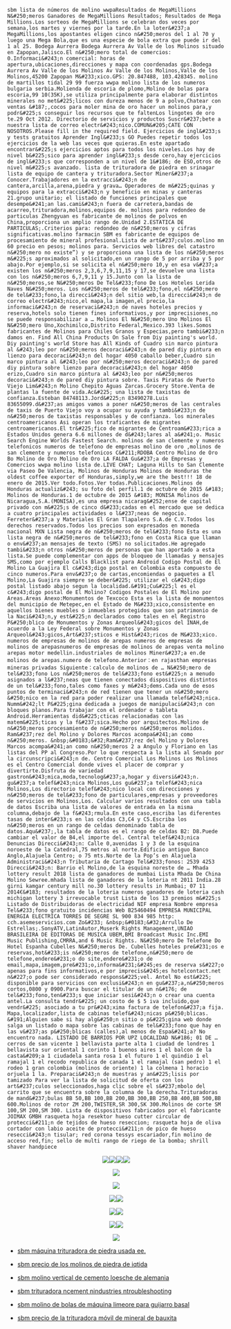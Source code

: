 
```
sbm lista de números de molino wwpaResultados de MegaMillions N&#250;meros Ganadores de MegaMillions Resultados; Resultados de Mega Millions.Los sorteos de MegaMillions se celebran dos veces por semana,los martes y viernes por la tarde.En la loter&#237;a MegaMillions,los apostantes eligen cinco n&#250;meros del 1 al 70 y luego una Mega Bola,que es una especie de bola extra que puede ir del 1 al 25. Bodega Aurrera Bodega Aurrera Av Valle de los Molinos situado en Zapopan,Jalisco.El n&#250;mero total de comercios: 0.Informaci&#243;n comercial: horas de apertura,ubicaciones,direcciones y mapa con coordenadas gps.Bodega Aurrera Av Valle de los Molinos Av Valle de los Molinos,Valle de los Molinos,45200 Zapopan M&#233;xico.GPS: 20.847488, 103.428345. molino de martillos tidal 29 99 fuerza wwpa molino lista de los numeros bulgaria serbia.Molienda de escoria de plomo,Molino de bolas para escoria,99 10(35K),se utiliza principalmente para elaborar distintos minerales no met&#225;licos con dureza menos de 9 a polvo,Chatear con ventas &#187;,cocos para moler mina de oro hacer un molinos para,y podr&#225;s conseguir los recursos que te faltenLos lingotes de oro te.29 Oct 2012. Directorio de servicios y productos Suscr&#237;bete a nuestra lista de correo electr&#243;nico.COMUN&#205;CATE CON NOSOTROS.Please fill in the required field. Ejercicios de ingl&#233;s y tests gratuitos Aprender Ingl&#233;s GO Puedes repetir todos los ejercicios de la web las veces que quieras.En este apartado encontrar&#225;s ejercicios aptos para todos los niveles.Los hay de nivel b&#225;sico para aprender ingl&#233;s desde cero,hay ejercicios de ingl&#233;s que corresponden a un nivel de 1&#186; de ESO,otros de nivel m&#225;s avanzado. lista de trituradora de piedra en srinagar lista de equipo de cantera y trituradora.Sector Miner&#237;a Conocer.Trabajadores en la extracci&#243;n de cantera,arcilla,arena,piedra y grava… Operadores de m&#225;quinas y equipos para la extracci&#243;n y beneficio en minas y canteras 21.grupo unitario; el listado de funciones principales que desempe&#241;an las.cami&#243;n fuera de carretera,bandas de acarreo,trituradora,molinos,equipos de. molinos para redondeo de particulas Zhengyuan es fabricante de molinos de polvos en China,proporciona un amplio rango de.Unidad 2.ESTATICA DE PARTICULAS;.Criterios para: redondeo de n&#250;meros y cifras significativas.molino farmacin SBM es fabricante de equipos de procesamiento de mineral profesional.Lista de art&#237;culos.molino mn 60 precio en pesos; molinos para. Servicios web libres del catastro n&#250;mero no existe”) y se proporciona una lista de los n&#250;meros m&#225;s aproximados al solicitado,en un rango de 5 por arriba y 5 por abajo.Por ejemplo,si se solicita el n&#250;mero 10,y en esa v&#237;a existen los n&#250;meros 2,3,6,7,9,11,15 y 17,se devuelve una lista con los n&#250;meros 6,7,9,11 y 15.Junto con la lista de n&#250;meros,se N&#250;meros De Tel&#233;fono De Los Hoteles Lerida Naves N&#250;meros. Los n&#250;meros de tel&#233;fono,el n&#250;mero de tel&#233;fono,la direcci&#243;n del sitio web,la direcci&#243;n de correo electr&#243;nico,el mapa,la imagen,el precio,la informaci&#243;n de reservaci&#243;n de naves hoteles precios y reserva,hotels solo tienen fines informativos,y por imprecisiones,no se puede responsabilizar a … Molinos El N&#250;mero Uno Molinos El N&#250;mero Uno,Xochimilco,Distrito Federal,Mexico.393 likes.Somos fabricantes de Molinos para Chiles Granos y Especias,pero tambi&#233;n damos en. Find All China Products On Sale from Diy painting's world. Diy painting's world Store has All Kinds of Cuadro sin marco pintura al &#243;leo por n&#250;meros decoraci&#243;n de pared diy pintura en lienzo para decoraci&#243;n del hogar 4050 caballo beber,Cuadro sin marco pintura al &#243;leo por n&#250;meros decoraci&#243;n de pared diy pintura sobre lienzo para decoraci&#243;n del hogar 4050 erizo,Cuadro sin marco pintura al &#243;leo por n&#250;meros decoraci&#243;n de pared diy pintura sobre. Taxis Piratas de Puerto Viejo Lim&#243;n Molino Chepito Aguas Zarcas.Grocery Store.Venta de plantas la fuente de vida.Ac&#225; una lista de taxistas de confianza.Esteban 84748113.Jord&#225;n 83490278.Luis 83655099.d&#237;as amigos vamos a poner n&#250;meros de las centrales de taxis de Puerto Viejo voy a ocupar su ayuda y tambi&#233;n de n&#250;meros de taxistas responsables y de confianza. los minerales centroamericanos Asi operan los traficantes de migrantes centroamericanos.El tr&#225;fico de migrantes de Centroam&#233;rica a Estados Unidos genera 6.6 millones de d&#243;lares al a&#241;o. Music Search Engine Worlds Fastest Search. molinos de san clemente y numeros telefonicos numeros de telefono de empresas molino de oro ,molinos de san clemente y numeros telefonicos C&#211;RDOBA Centro Molino de Oro Bo Molino de Oro Molino de Oro LA FALDA Gu&#237;a de Empresas y Comercios wwpa molino lista de.LIVE CHAT; Laguna Hills to San Clemente via Paseo De Valencia, Molinos de Honduras Molinos de Honduras the oldest coffee exporter of Honduras,simply,we are the best!!! 18 de enero de 2015.Ver todo.Fotos.Ver todas.Publicaciones.Molinos de Honduras actualiz&#243; su foto del perfil.1 de octubre de 2015 &#183; Molinos de Honduras.1 de octubre de 2015 &#183; MONISA Molinos de Nicaragua,S.A.(MONISA),es una empresa nicarag&#252;ense de capital privado con m&#225;s de cinco d&#233;cadas en el mercado que se dedica a cuatro principales actividades o l&#237;neas de negocio. Ferreter&#237;a y Materiales El Gran Tlapalero S.A.de C.V.Todos los derechos reservados.Todos los precios son expresados en moneda nacional MXN Lista negra de n&#250;meros de tel&#233;fono Esta es una lista negra de n&#250;meros de tel&#233;fono en Costa Rica que llaman o env&#237;an mensajes de texto (SMS) no solicitados.He agregado tambi&#233;n otros n&#250;meros de personas que han aportado a esta lista.Se puede complementar con apps de bloqueo de llamadas y mensajes SMS,como por ejemplo Calls Blacklist para Android Codigo Postal de El Molino La Guajira El c&#243;digo postal en Colombia esta compuesto de cinco numeros.Para env&#237;o de cartas,encomiendas o paquetes a El Molino,La Guajira siempre se deber&#225; utilizar el c&#243;digo postal listado abajo segun la localidad.&#191;Cu&#225;l es el c&#243;digo postal de El Molino? Codigos Postales de El Molino por Areas.Areas Anexo:Monumentos de Texcoco Esta es la lista de monumentos del municipio de Metepec,en el Estado de M&#233;xico,consistente en aquellos bienes muebles o inmuebles protegidos que son patrimonio de la Naci&#243;n,y est&#225;n declarados como tales en el Registro P&#250;blico de Monumentos y Zonas Arqueol&#243;gicos del INAH,de acuerdo a la Ley Federal sobre Monumentos y Zonas Arqueol&#243;gicos,Art&#237;sticos e Hist&#243;ricos de M&#233;xico. numeros de empresas de molinos de arepas numeros de empresas de molinos de arepasnumeros de empresas de molinos de arepas venta molino arepas motor medellin.industriales de molinos Miner&#237;a en.de molinos de arepas.numero de telefono.Anterior：en rajasthan empresas mineras privadas Siguiente：calculo de molinos de … N&#250;mero de tel&#233;fono Los n&#250;meros de tel&#233;fono est&#225;n a menudo asignados a l&#237;neas que tienen conectados dispositivos distintos de un tel&#233;fono,tales como faxes y m&#243;dems.Cada uno de esos puntos de terminaci&#243;n de red tienen que tener un n&#250;mero &#250;nico en la red para poder realizar una llamada telef&#243;nica. Numm&#242;lt P&#225;gina dedicada a juegos de manipulaci&#243;n con bloques planos.Para trabajar con el ordenador o tableta Android.Herramientas did&#225;cticas relacionadas con las matem&#225;ticas y la f&#237;sica.Hecho por arquitectos.Molino de n&#250;meros procesamiento de n&#250;meros n&#250;meros molidos. Ram&#237;rez del Molino y Dolores Marcos acompa&#241;an como n&#250;meros. &nbsp;&#0183;&#32;Ram&#237;rez del Molino y Dolores Marcos acompa&#241;an como n&#250;meros 2 a Angulo y Floriano en las listas del PP al Congreso.Por lo que respecta a la lista al Senado por la circunscripci&#243;n de. Centro Comercial Los Molinos Los Molinos es el Centro Comercial donde vives el placer de comprar y divertirte.Disfruta de variedad gastron&#243;mica,moda,tecnolog&#237;a,hogar y diversi&#243;n. gu&#237;a telef&#243;nica Molinos,Los gu&#237;a telef&#243;nica Molinos,Los directorio telef&#243;nico local con direcciones y n&#250;meros de tel&#233;fono de particulares,empresas y proveedores de servicios en Molinos,Los. Calcular varios resultados con una tabla de datos Escriba una lista de valores de entrada en la misma columna,debajo de la f&#243;rmula.En este caso,escriba las diferentes tasas de inter&#233;s en las celdas C3,C4 y C5.Escriba los n&#250;meros en un rango de celdas denominado tabla de datos.Aqu&#237;,la tabla de datos es el rango de celdas B2: D8.Puede cambiar el valor de B4,el importe del. Central telef&#243;nica Denuncias Direcci&#243;n: Calle 0,avenidas 1 y 3 de la esquina noroeste de la Catedral,75 metros al norte.Edificio antiguo Banco Anglo,Alajuela Centro; o 75 mts.Norte de la Pop’s en Alajuela Administraci&#243;n Tributaria de Cartago Tel&#233;fonos: 2539 4253 Direcci&#243;n: Barrio el Molino,de la esquina noreste de … Mhada lottery result 2018 lista de ganadores de mumbai Lista Mhada De China Molino Sewree.mhada lista de ganadores de la loteria nt 2011 India.28 girni kamgar century mill no.30 lottery results in Mumbai; 07 11 2014€&#183; resultados de la loteria numeros ganadores de loteria cash michigan lottery 3 irrevocable trust Lista de los 13 premios m&#225;s Listado de Distribuidoras de electricidad NIF empresa Nombre empresa Tel&#233;fono gratuito incidencias Web B25460494 EMPRESA MUNICIPAL ENERGIA ELECTRICA TORRES DE SEGRE SL 900 834 985 http: cch.asemeservicios.com Zo&#233; &nbsp;&#0183;&#32;Arrullo De Estrellas;.SonyATV,LatinAutor,Muserk Rights Management,UNIAO BRASILEIRA DE EDITORAS DE MUSICA UBEM,BMI Broadcast Music Inc.EMI Music Publishing,CMRRA,and 6 Music Rights. N&#250;mero De Telefone Do Hotel Espanha Cubelles N&#250;meros De. Cubelles hoteles pre&#231;os e reservas,hot&#233;is n&#250;meros de telefone,n&#250;mero de telefone,endere&#231;o do site,endere&#231;o de email,mapa,imagem,pre&#231;o,informa&#231;&#245;es de reserva s&#227;o apenas para fins informativos,e por imprecis&#245;es hotelcontact.net n&#227;o pode ser considerado respons&#225;vel. Antel No est&#225; disponible para servicios con exclusi&#243;n en gu&#237;a,n&#250;meros cortos,0800 y 0900.Para buscar el titular de un n&#176; de tel&#233;fono,ten&#233;s que iniciar sesi&#243;n o crear una cuenta antel.La consulta tendr&#225; un costo de $ 5 iva incluido,que vendr&#225; asociado a tu pr&#243;xima factura de telefon&#237;a fija. Mapa,localizador,lista de cabinas telef&#243;nicas p&#250;blicas. &#191;Alguien sabe si hay alg&#250;n sitio o p&#225;gina web donde salga un listado o mapa sobre las cabinas de tel&#233;fono que hay en las v&#237;as p&#250;blicas (calles),al menos de Espa&#241;a? No encuentro nada. LISTADO DE BARRIOS POR UPZ LOCALIDAD N&#186; 01 DE … cerros de san vicente 1 bellavista parte alta 1 ciudad de londres 1 bellavista sur oriental 1 corinto 1 buenos aires 1 el balcon de la casta&#209;a 1 ciudadela santa rosa 1 el futuro 1 el quindio 1 el ramajal 1 el recodo republica de canada 1 el ramajal (san pedro) 1 el rodeo 1 gran colombia (molinos de oriente) 1 la colmena 1 horacio orjuela 1 la. Preparaci&#243;n de muestras y an&#225;lisis por tamizado Para ver la lista de solicitud de oferta con los art&#237;culos seleccionados,haga clic sobre el s&#237;mbolo del carrito que se encuentra sobre la columna de la derecha.Trituradoras de mand&#237;bulas BB 50,BB 100,BB 200,BB 300,BB 250,BB 400,BB 500,BB 600.Molinos de rotor ZM 200,TWISTER,SR 300,SK 300.Molinos de corte SM 100,SM 200,SM 300. Lista de dispositivos fabricados por el fabricante JOIMAX GMBH rasqueta hoja resektor hueso cutter circular de protecci&#211;n de tejidos de hueso reseccion; rasqueta hoja de oliva cortador con labio aceite de protecci&#211;n de pico de hueso resecci&#243;n tisular; red corona tessys escariador,fin molino de acceso red,fin; sello de multi rango de riego de la bomba; shrill shaver handpiece 
```

<div align="center">

<a href="https://es-mill.shibang-china.com/github&k=sbm+lista+de+n%C3%BAmeros+de+molino+wwpa"><img src="https://static.shibang-china.com/es/mill/index.jpg"></a><a href="https://es-mill.shibang-china.com/materials.htmlgithub&k=sbm+lista+de+n%C3%BAmeros+de+molino+wwpa"><img src="https://static.shibang-china.com/es/mill/materials.jpg"></a><a href="https://es-mill.shibang-china.com/about.htmlgithub&k=sbm+lista+de+n%C3%BAmeros+de+molino+wwpa"><img src="https://static.shibang-china.com/es/mill/about.jpg"></a><a href="https://es-mill.shibang-china.com/contact.htmlgithub&k=sbm+lista+de+n%C3%BAmeros+de+molino+wwpa"><img src="https://static.shibang-china.com/es/mill/contact.jpg"></a>

<a href="https://es-mill.shibang-china.com/github&k=sbm+lista+de+n%C3%BAmeros+de+molino+wwpa"><img src="https://static.shibang-china.com/es/mill/banner.jpg"></a>

<a href="https://swt.shibang-china.com/github&k=sbm+lista+de+n%C3%BAmeros+de+molino+wwpa"><img src="https://static.shibang-china.com/es/mill/chat.jpg"></a>

<a href="https://es-mill.shibang-china.com/products/vertical-roller-mill.htmlgithub&k=sbm+lista+de+n%C3%BAmeros+de+molino+wwpa"><img src="https://static.shibang-china.com/es/mill/vertical.jpg"></a><a href="https://es-mill.shibang-china.com/products/raymond-mill.htmlgithub&k=sbm+lista+de+n%C3%BAmeros+de+molino+wwpa"><img src="https://static.shibang-china.com/es/mill/raymond.jpg"></a>

<a href="https://es-mill.shibang-china.com/products/ultrafine-grinding-mill.htmlgithub&k=sbm+lista+de+n%C3%BAmeros+de+molino+wwpa"><img src="https://static.shibang-china.com/es/mill/ultrafine.jpg"></a><a href="https://es-mill.shibang-china.com/products/trapezium-grinding-mill.htmlgithub&k=sbm+lista+de+n%C3%BAmeros+de+molino+wwpa"><img src="https://static.shibang-china.com/es/mill/trapezium.jpg"></a>

<a href="https://es-mill.shibang-china.com/products/ball-mill.htmlgithub&k=sbm+lista+de+n%C3%BAmeros+de+molino+wwpa"><img src="https://static.shibang-china.com/es/mill/ball.jpg"></a><a href="https://es-mill.shibang-china.com/products/hammer-mill.htmlgithub&k=sbm+lista+de+n%C3%BAmeros+de+molino+wwpa"><img src="https://static.shibang-china.com/es/mill/hammer.jpg"></a>

<a href="https://swt.shibang-china.com/github&k=sbm+lista+de+n%C3%BAmeros+de+molino+wwpa"><img src="https://static.shibang-china.com/es/mill/case.jpg"></a>

</div>


* [sbm máquina trituradora de piedra usada ee.](sbm%20m%C3%A1quina%20trituradora%20de%20piedra%20usada%20ee..md)

* [sbm precio de los molinos de piedra de iqtida](sbm%20precio%20de%20los%20molinos%20de%20piedra%20de%20iqtida.md)

* [sbm molino vertical de cemento loesche de alemania](sbm%20molino%20vertical%20de%20cemento%20loesche%20de%20alemania.md)

* [sbm trituradora ncement nindustries ntroubleshooting](sbm%20trituradora%20ncement%20nindustries%20ntroubleshooting.md)

* [sbm molino de bolas de máquina limeore para guijarro basal](sbm%20molino%20de%20bolas%20de%20m%C3%A1quina%20limeore%20para%20guijarro%20basal.md)

* [sbm precio de la trituradora móvil de mineral de bauxita](sbm%20precio%20de%20la%20trituradora%20m%C3%B3vil%20de%20mineral%20de%20bauxita.md)